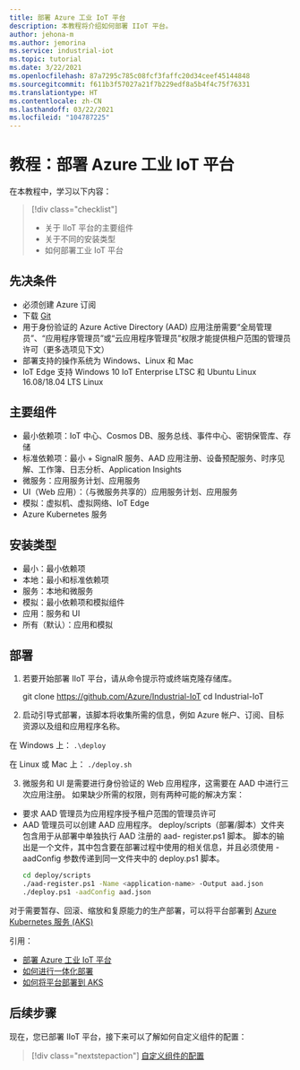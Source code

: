 ```yaml
---
title: 部署 Azure 工业 IoT 平台
description: 本教程将介绍如何部署 IIoT 平台。
author: jehona-m
ms.author: jemorina
ms.service: industrial-iot
ms.topic: tutorial
ms.date: 3/22/2021
ms.openlocfilehash: 87a7295c785c08fcf3faffc20d34ceef45144848
ms.sourcegitcommit: f611b3f57027a21f7b229edf8a5b4f4c75f76331
ms.translationtype: HT
ms.contentlocale: zh-CN
ms.lasthandoff: 03/22/2021
ms.locfileid: "104787225"
---
```

# <a name="tutorial-deploy-the-azure-industrial-iot-platform"></a>教程：部署 Azure 工业 IoT 平台

在本教程中，学习以下内容：

> [!div class="checklist"]
> * 关于 IIoT 平台的主要组件
> * 关于不同的安装类型
> * 如何部署工业 IoT 平台

## <a name="prerequisites"></a>先决条件

- 必须创建 Azure 订阅
- 下载 [Git](https://git-scm.com/downloads)
- 用于身份验证的 Azure Active Directory (AAD) 应用注册需要“全局管理员”、“应用程序管理员”或“云应用程序管理员”权限才能提供租户范围的管理员许可（更多选项见下文）
- 部署支持的操作系统为 Windows、Linux 和 Mac
- IoT Edge 支持 Windows 10 IoT Enterprise LTSC 和 Ubuntu Linux 16.08/18.04 LTS Linux

## <a name="main-components"></a>主要组件

- 最小依赖项：IoT 中心、Cosmos DB、服务总线、事件中心、密钥保管库、存储
- 标准依赖项：最小 + SignalR 服务、AAD 应用注册、设备预配服务、时序见解、工作簿、日志分析、Application Insights
- 微服务：应用服务计划、应用服务
- UI（Web 应用）：（与微服务共享的）应用服务计划、应用服务
- 模拟：虚拟机、虚拟网络、IoT Edge
- Azure Kubernetes 服务

## <a name="installation-types"></a>安装类型

- 最小：最小依赖项
- 本地：最小和标准依赖项
- 服务：本地和微服务
- 模拟：最小依赖项和模拟组件
- 应用：服务和 UI
- 所有（默认）：应用和模拟

## <a name="deployment"></a>部署

1. 若要开始部署 IIoT 平台，请从命令提示符或终端克隆存储库。

    git clone https://github.com/Azure/Industrial-IoT  cd Industrial-IoT

2. 启动引导式部署，该脚本将收集所需的信息，例如 Azure 帐户、订阅、目标资源以及组和应用程序名称。

在 Windows 上：
    ```
    .\deploy
    ```

在 Linux 或 Mac 上：
    ```
    ./deploy.sh
    ```

3. 微服务和 UI 是需要进行身份验证的 Web 应用程序，这需要在 AAD 中进行三次应用注册。 如果缺少所需的权限，则有两种可能的解决方案：

- 要求 AAD 管理员为应用程序授予租户范围的管理员许可
- AAD 管理员可以创建 AAD 应用程序。 deploy/scripts（部署/脚本）文件夹包含用于从部署中单独执行 AAD 注册的 aad- register.ps1 脚本。 脚本的输出是一个文件，其中包含要在部署过程中使用的相关信息，并且必须使用 - aadConfig 参数传递到同一文件夹中的 deploy.ps1 脚本。
    ```bash
    cd deploy/scripts
    ./aad-register.ps1 -Name <application-name> -Output aad.json
    ./deploy.ps1 -aadConfig aad.json
    ```

对于需要暂存、回滚、缩放和复原能力的生产部署，可以将平台部署到 [Azure Kubernetes 服务 (AKS) ](https://github.com/Azure/Industrial-IoT/blob/master/docs/deploy/howto-deploy-aks.md)

引用：
- [部署 Azure 工业 IoT 平台](https://github.com/Azure/Industrial-IoT/tree/master/docs/deploy)
- [如何进行一体化部署](https://github.com/Azure/Industrial-IoT/blob/master/docs/deploy/howto-deploy-all-in-one.md)
- [如何将平台部署到 AKS](https://github.com/Azure/Industrial-IoT/blob/master/docs/deploy/howto-deploy-aks.md)


## <a name="next-steps"></a>后续步骤
现在，您已部署 IIoT 平台，接下来可以了解如何自定义组件的配置：

> [!div class="nextstepaction"]
> [自定义组件的配置](tutorial-configure-industrial-iot-components.md)
